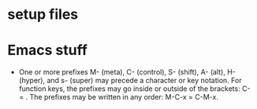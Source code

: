 # setup files
# Emacs stuff
* One or more prefixes M- (meta), C- (control), S- (shift), A- (alt),
   H- (hyper), and s- (super) may precede a character or key notation.
   For function keys, the prefixes may go inside or outside of the
   brackets:  C-<down> = <C-down>.  The prefixes may be written in
   any order:  M-C-x = C-M-x.